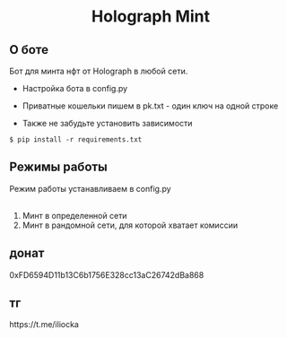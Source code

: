 <h1 align="center">Holograph Mint</h1>

<h2>О боте</h2>
Бот для минта нфт от Holograph в любой сети. </br>

* Настройка бота в config.py

* Приватные кошельки пишем в pk.txt - один ключ на одной строке </br>

* Также не забудьте установить зависимости 

<pre><code>$ pip install -r requirements.txt</code></pre>


<h2>Режимы работы</h2>
Режим работы устанавливаем в config.py </br></br>

1. Минт в определенной сети </br>
2. Минт в рандомной сети, для которой хватает комиссии 


<h2>донат</h2> 0xFD6594D11b13C6b1756E328cc13aC26742dBa868
<h2>тг</h2> https://t.me/iliocka
